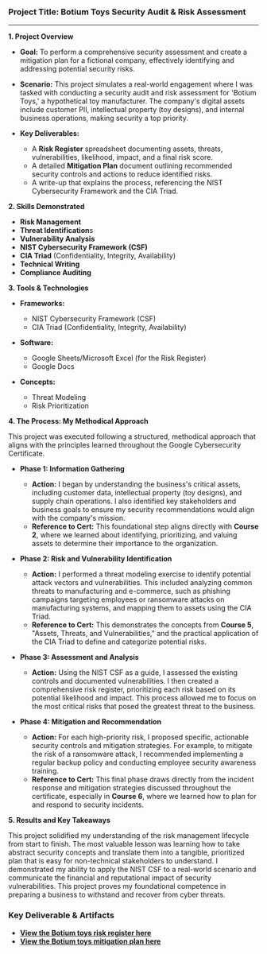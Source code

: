 ### **Project Title: Botium Toys Security Audit & Risk Assessment**

---

**1. Project Overview**

* **Goal:** To perform a comprehensive security assessment and create a mitigation plan for a fictional company, effectively identifying and addressing potential security risks.

* **Scenario:** This project simulates a real-world engagement where I was tasked with conducting a security audit and risk assessment for 'Botium Toys,' a hypothetical toy manufacturer. The company's digital assets include customer PII, intellectual property (toy designs), and internal business operations, making security a top priority.

* **Key Deliverables:**
    * A **Risk Register** spreadsheet documenting assets, threats, vulnerabilities, likelihood, impact, and a final risk score.
    * A detailed **Mitigation Plan** document outlining recommended security controls and actions to reduce identified risks.
    * A write-up that explains the process, referencing the NIST Cybersecurity Framework and the CIA Triad.

**2. Skills Demonstrated**

* **Risk Management**
* **Threat Identification**s
* **Vulnerability Analysis**
* **NIST Cybersecurity Framework (CSF)**
* **CIA Triad** (Confidentiality, Integrity, Availability)
* **Technical Writing**
* **Compliance Auditing**

**3. Tools & Technologies**

* **Frameworks:**
    * NIST Cybersecurity Framework (CSF)
    * CIA Triad (Confidentiality, Integrity, Availability)

* **Software:**
    * Google Sheets/Microsoft Excel (for the Risk Register)
    * Google Docs

* **Concepts:**
    * Threat Modeling
    * Risk Prioritization

**4. The Process: My Methodical Approach**

This project was executed following a structured, methodical approach that aligns with the principles learned throughout the Google Cybersecurity Certificate.

* **Phase 1: Information Gathering**
    * **Action:** I began by understanding the business's critical assets, including customer data, intellectual property (toy designs), and supply chain operations. I also identified key stakeholders and business goals to ensure my security recommendations would align with the company's mission.
    * **Reference to Cert:** This foundational step aligns directly with **Course 2**, where we learned about identifying, prioritizing, and valuing assets to determine their importance to the organization.

* **Phase 2: Risk and Vulnerability Identification**
    * **Action:** I performed a threat modeling exercise to identify potential attack vectors and vulnerabilities. This included analyzing common threats to manufacturing and e-commerce, such as phishing campaigns targeting employees or ransomware attacks on manufacturing systems, and mapping them to assets using the CIA Triad.
    * **Reference to Cert:** This demonstrates the concepts from **Course 5**, "Assets, Threats, and Vulnerabilities," and the practical application of the CIA Triad to define and categorize potential risks.

* **Phase 3: Assessment and Analysis**
    * **Action:** Using the NIST CSF as a guide, I assessed the existing controls and documented vulnerabilities. I then created a comprehensive risk register, prioritizing each risk based on its potential likelihood and impact. This process allowed me to focus on the most critical risks that posed the greatest threat to the business.
    
* **Phase 4: Mitigation and Recommendation**
    * **Action:** For each high-priority risk, I proposed specific, actionable security controls and mitigation strategies. For example, to mitigate the risk of a ransomware attack, I recommended implementing a regular backup policy and conducting employee security awareness training.
    * **Reference to Cert:** This final phase draws directly from the incident response and mitigation strategies discussed throughout the certificate, especially in **Course 6**, where we learned how to plan for and respond to security incidents.
	
**5. Results and Key Takeaways**

This project solidified my understanding of the risk management lifecycle from start to finish. The most valuable lesson was learning how to take abstract security concepts and translate them into a tangible, prioritized plan that is easy for non-technical stakeholders to understand. I demonstrated my ability to apply the NIST CSF to a real-world scenario and communicate the financial and reputational impact of security vulnerabilities. This project proves my foundational competence in preparing a business to withstand and recover from cyber threats.

### **Key Deliverable & Artifacts**

* **[View the Botium toys risk register here](Botium-toys-risk-register.pdf)**
* **[View the Botium toys mitigation plan here](Botium-toys-mitigation-plan.pdf)**